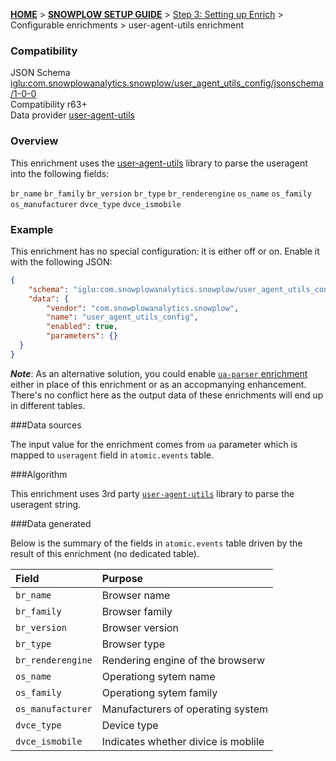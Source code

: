 <a name="top" />

[**HOME**](Home) > [**SNOWPLOW SETUP GUIDE**](Setting-up-Snowplow) > [Step 3: Setting up Enrich](Setting-up-enrich) > Configurable enrichments > user-agent-utils enrichment

### Compatibility

JSON Schema   [iglu:com.snowplowanalytics.snowplow/user_agent_utils_config/jsonschema/1-0-0][schema]  
Compatibility r63+  
Data provider [user-agent-utils][user-agent-utils]  

### Overview

This enrichment uses the [user-agent-utils][user-agent-utils] library to parse the useragent into the following fields:

`br_name` 
`br_family` 
`br_version` 
`br_type` 
`br_renderengine` 
`os_name` 
`os_family` 
`os_manufacturer` 
`dvce_type` 
`dvce_ismobile` 

### Example

This enrichment has no special configuration: it is either off or on. Enable it with the following JSON:

```json
{
    "schema": "iglu:com.snowplowanalytics.snowplow/user_agent_utils_config/jsonschema/1-0-0",
    "data": {
        "vendor": "com.snowplowanalytics.snowplow",
        "name": "user_agent_utils_config",
        "enabled": true,
        "parameters": {}
  }
}
```

***Note***: As an alternative solution, you could enable [`ua-parser` enrichment](ua-parser-enrichment) either in place of this enrichment or as an accopmanying enhancement. There's no conflict here as the output data of these enrichments will end up in different tables.

###Data sources

The input value for the enrichment comes from `ua` parameter which is mapped to `useragent` field in `atomic.events` table.

###Algorithm

This enrichment uses 3rd party [`user-agent-utils`][user-agent-utils] library to parse the useragent string.

###Data generated

Below is the summary of the fields in `atomic.events` table driven by the result of this enrichment (no dedicated table).

Field | Purpose
:---|:---
`br_name` | Browser name
`br_family` | Browser family
`br_version` | Browser version
`br_type` | Browser type
`br_renderengine` | Rendering engine of the browserw
`os_name` | Operationg sytem name
`os_family` | Operationg sytem family
`os_manufacturer` | Manufacturers of operating system
`dvce_type` | Device type
`dvce_ismobile` | Indicates whether divice is moblile

[schema]: http://iglucentral.com/schemas/com.snowplowanalytics.snowplow/user_agent_utils_config/jsonschema/1-0-0
[user-agent-utils]: https://github.com/HaraldWalker/user-agent-utils
